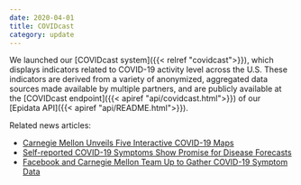 ```yaml
---
date: 2020-04-01
title: COVIDcast
category: update
---
```


We launched our [COVIDcast system]({{< relref "covidcast">}}), which displays
indicators related to COVID-19 activity level across the U.S. These
indicators are derived from a variety of anonymized, aggregated data sources
made available by multiple partners, and are publicly available at the
[COVIDcast endpoint]({{< apiref "api/covidcast.html">}}) of our [Epidata API]({{< apiref "api/README.html">}}).

Related news articles:

- [Carnegie Mellon Unveils Five Interactive COVID-19 Maps](https://www.cmu.edu/news/stories/archives/2020/april/cmu-unveils-covidcast-maps.html)
- [Self-reported COVID-19 Symptoms Show Promise for Disease Forecasts](https://www.cmu.edu/news/stories/archives/2020/april/self-reported-covid-19-symptoms-disease-forecasts.html)
- [Facebook and Carnegie Mellon Team Up to Gather COVID-19 Symptom Data](https://www.cmu.edu/news/stories/archives/2020/april/facebook-survey-covid.html)
